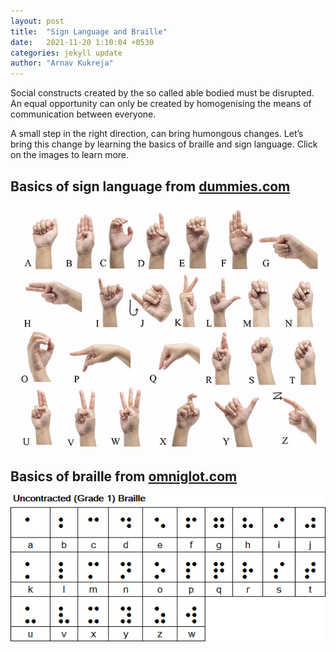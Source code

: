 ```yaml
---
layout: post
title:  "Sign Language and Braille"
date:   2021-11-20 1:10:04 +0530
categories: jekyll update
author: "Arnav Kukreja"
---
```

Social constructs created by the so called able bodied must be disrupted. An equal opportunity can only be created by homogenising the means of communication between everyone.

A small step in the right direction, can bring humongous changes. Let’s bring this change by learning the basics of braille and sign language. Click on the images to learn more.

## Basics of sign language from [dummies.com](https://www.dummies.com/languages/american-sign-language/signing-for-dummies-cheat-sheet/) 

![sign-language]( /assets/images/sign-language.jpg "sign language")

## Basics of braille from [omniglot.com](https://omniglot.com/writing/braille.htm)

![braille]( /assets/images/braille.gif "braille")